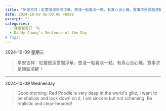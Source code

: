 ```yaml
---
title: "早安吉祥；紅麈很深世間浮華，想淺一點看淡一點，有真心没心機。實事求是頭腦清醒！ <br> Good morning: Red Poodle is very deep in the world's glitz, I want to be shallow and look down on it, I am sincere but not scheming. Be realistic and clear-headed!"
date: 2024-10-09 06:00:00 +0800
excerpt: ""
categories:
  - 鍾老爸每日一句
  - Daddy Chung's Sentence of the Day
# tags:
---
```


2024-10-09 星期三

> 早安吉祥：紅麈很深世間浮華，想淺一點看淡一點，有真心没心機。實事求是頭腦清醒！

---

2024-10-09 Wednesday

> Good morning: Red Poodle is very deep in the world's glitz, I want to be shallow and look down on it, I am sincere but not scheming. Be realistic and clear-headed!
